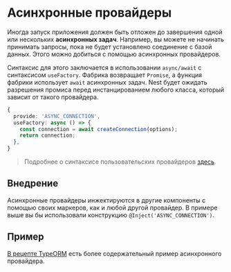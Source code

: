 # Асинхронные провайдеры

Иногда запуск приложения должен быть отложен до завершения одной или нескольких **асинхронных задач**. Например, 
вы можете не начинать принимать запросы, пока не будет установлено соединение с базой данных. Этого можно добиться с помощью 
асинхронных провайдеров.

Синтаксис для этого заключается в использовании `async/await` с синтаксисом `useFactory`. Фабрика возвращает `Promise`, 
а функция фабрики использует `await` асинхронных задач. Nest будет ожидать разрешения промиса перед инстанцированием любого 
класса, который зависит от такого провайдера.

```typescript
{
  provide: 'ASYNC_CONNECTION',
  useFactory: async () => {
    const connection = await createConnection(options);
    return connection;
  },
}
```

> Подробнее о синтаксисе пользовательских провайдеров [здесь](/guide/fundamentals/custom-providers).

## Внедрение

Асинхронные провайдеры инжектируются в другие компоненты с помощью своих маркеров, как и любой другой провайдер. 
В примере выше вы бы использовали конструкцию `@Inject('ASYNC_CONNECTION')`.

## Пример

[В рецепте TypeORM](/guide/recipes/sql-typeorm) есть более содержательный пример асинхронного провайдера.
